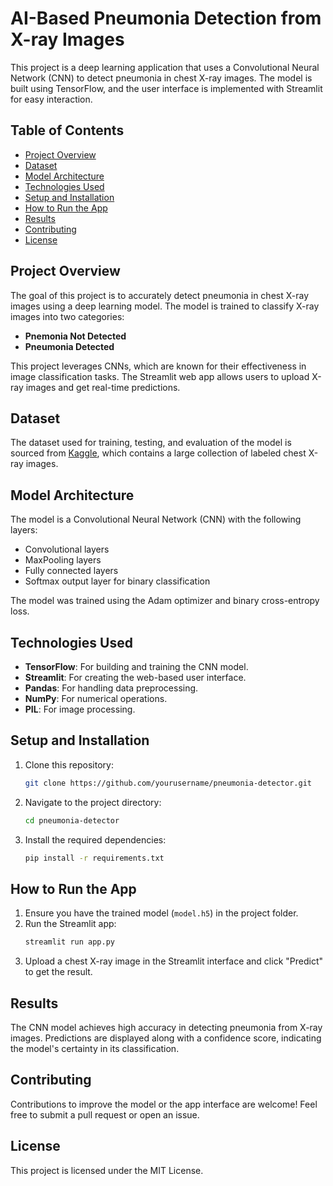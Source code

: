 # AI-Based Pneumonia Detection from X-ray Images

This project is a deep learning application that uses a Convolutional Neural Network (CNN) to detect pneumonia in chest X-ray images. The model is built using TensorFlow, and the user interface is implemented with Streamlit for easy interaction.

## Table of Contents
- [Project Overview](#project-overview)
- [Dataset](#dataset)
- [Model Architecture](#model-architecture)
- [Technologies Used](#technologies-used)
- [Setup and Installation](#setup-and-installation)
- [How to Run the App](#how-to-run-the-app)
- [Results](#results)
- [Contributing](#contributing)
- [License](#license)

## Project Overview
The goal of this project is to accurately detect pneumonia in chest X-ray images using a deep learning model. The model is trained to classify X-ray images into two categories:
- **Pnemonia Not Detected**
- **Pneumonia Detected**

This project leverages CNNs, which are known for their effectiveness in image classification tasks. The Streamlit web app allows users to upload X-ray images and get real-time predictions.

## Dataset
The dataset used for training, testing, and evaluation of the model is sourced from [Kaggle](https://www.kaggle.com), which contains a large collection of labeled chest X-ray images.

## Model Architecture
The model is a Convolutional Neural Network (CNN) with the following layers:
- Convolutional layers
- MaxPooling layers
- Fully connected layers
- Softmax output layer for binary classification

The model was trained using the Adam optimizer and binary cross-entropy loss.

## Technologies Used
- **TensorFlow**: For building and training the CNN model.
- **Streamlit**: For creating the web-based user interface.
- **Pandas**: For handling data preprocessing.
- **NumPy**: For numerical operations.
- **PIL**: For image processing.

## Setup and Installation
1. Clone this repository:
    ```bash
    git clone https://github.com/yourusername/pneumonia-detector.git
    ```
2. Navigate to the project directory:
    ```bash
    cd pneumonia-detector
    ```
3. Install the required dependencies:
    ```bash
    pip install -r requirements.txt
    ```

## How to Run the App
1. Ensure you have the trained model (`model.h5`) in the project folder.
2. Run the Streamlit app:
    ```bash
    streamlit run app.py
    ```
3. Upload a chest X-ray image in the Streamlit interface and click "Predict" to get the result.

## Results
The CNN model achieves high accuracy in detecting pneumonia from X-ray images. Predictions are displayed along with a confidence score, indicating the model's certainty in its classification.

## Contributing
Contributions to improve the model or the app interface are welcome! Feel free to submit a pull request or open an issue.

## License
This project is licensed under the MIT License.
